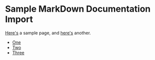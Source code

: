 # Sample MarkDown Documentation Import

[Here's](./sample.md) a sample page, and [here's](./another.md) another.

- [One][one_page]
- [Two](/two/readme.md)
- <a href="/three/readme.md">Three</a>

[one_page]: /one/readme.md
